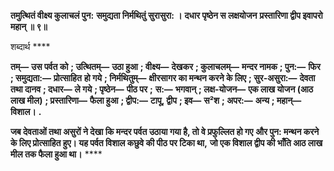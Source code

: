 **तमुत्थितं वीक्ष्य कुलाचलं पुन:** **समुद्यता निर्मथितुं सुरासुरा: ।** **दधार पृष्ठेन स लक्षयोजन** **प्रस्तारिणा द्वीप इवापरो महान् ॥ ९॥** 

शब्दार्थ **** 

**तम्—** **उस पर्वत को** **; उत्थितम्—** **उठा हुआ** **; वीक्ष्य—** **देखकर** **; कुलाचलम्—** **मन्दर नामक** **; पुन:—** **फिर** **; समुद्यता:—** **प्रोत्साहित** **हो गये** **; निर्मथितुम्—** **क्षीरसागर का मन्थन करने के लिए** **; सुर-असुरा:—** **देवता तथा दानव** **; दधार—** **ले गये** **; पृष्ठेन—** **पीठ पर** **;** **स:—** **भगवान्** **; लक्ष-योजन—** **एक लाख योजन (आठ लाख मील)** **; प्रस्तारिणा—** **फैला हुआ** **; द्वीप:—** **टापू, द्वीप** **; इव—** **स²श** **; अपर:—** **अन्य** **; महान्—** **विशाल।** **.** 

**जब देवताओं तथा असुरों ने देखा कि मन्दर पर्वत उठाया गया है, तो वे प्रफुल्लित हो गए** **और पुन: मन्थन करने के लिए प्रोत्साहित हुए। यह पर्वत विशाल कछुवे की पीठ पर टिका था,** **जो एक विशाल द्वीप की भाँति आठ लाख मील तक फैला हुआ था।** **** 